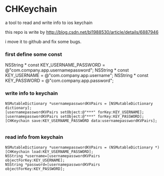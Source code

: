CHKeychain
==========

a tool to read and write info to ios keychain

this repo is write by http://blog.csdn.net/bl1988530/article/details/6887946 

i move it to github and fix some bugs.

### first define some const

NSString * const KEY_USERNAME_PASSWORD = @"com.company.app.usernamepassword";
NSString * const KEY_USERNAME = @"com.company.app.username";
NSString * const KEY_PASSWORD = @"com.company.app.password";

### write info to keychain

```
NSMutableDictionary *usernamepasswordKVPairs = [NSMutableDictionary dictionary];
[usernamepasswordKVPairs setObject:@"***" forKey:KEY_USERNAME];
[usernamepasswordKVPairs setObject:@"***" forKey:KEY_PASSWORD];
[CHKeychain save:KEY_USERNAME_PASSWORD data:usernamepasswordKVPairs];
            
```

### read info from keychain

```
NSMutableDictionary *usernamepasswordKVPairs = (NSMutableDictionary *)[CHKeychain load:KEY_USERNAME_PASSWORD];
NSString *username=[usernamepasswordKVPairs objectForKey:KEY_USERNAME];
NSString *password=[usernamepasswordKVPairs objectForKey:KEY_PASSWORD];
    
```
